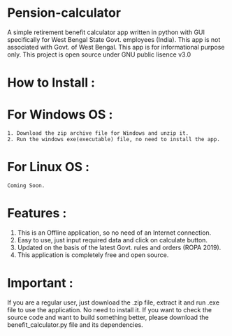 # Pension-calculator
A simple retirement benefit calculator app written in python with GUI specifically for West Bengal State Govt. employees (India).
This app is not associated with Govt. of West Bengal. This app is for informational purpose only. 
This project is open source under GNU public lisence v3.0
 
 # How to Install :
  # For Windows OS :
    1. Download the zip archive file for Windows and unzip it. 
    2. Run the windows exe(executable) file, no need to install the app.
  # For Linux OS :
    Coming Soon.
 
 # Features :
 1. This is an Offline application, so no need of an Internet connection.
 2. Easy to use, just input required data and click on calculate button.
 3. Updated on the basis of the latest Govt. rules and orders (ROPA 2019).
 4. This application is completely free and open source.

# Important :
If you are a regular user, just download the .zip file, extract it and run .exe file to use the application. No need to install it.
If you want to check the source code and want to build something better, please download the benefit_calculator.py file and its dependencies.
